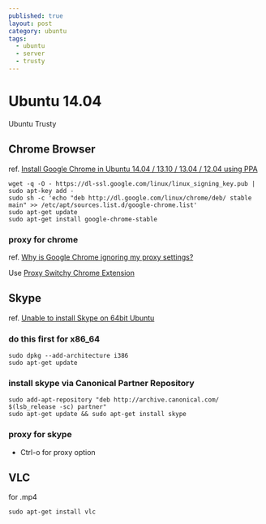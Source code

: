 ```yaml
---
published: true
layout: post
category: ubuntu
tags: 
  - ubuntu
  - server
  - trusty
---
```


# Ubuntu 14.04
Ubuntu Trusty

## Chrome Browser
ref. [Install Google Chrome in Ubuntu 14.04 / 13.10 / 13.04 / 12.04 using PPA](http://www.howopensource.com/2011/10/install-google-chrome-in-ubuntu-11-10-11-04-10-10-10-04/)

    wget -q -O - https://dl-ssl.google.com/linux/linux_signing_key.pub | sudo apt-key add -
    sudo sh -c 'echo "deb http://dl.google.com/linux/chrome/deb/ stable main" >> /etc/apt/sources.list.d/google-chrome.list'
    sudo apt-get update
    sudo apt-get install google-chrome-stable

### proxy for chrome
ref. [Why is Google Chrome ignoring my proxy settings?](http://askubuntu.com/questions/66554/why-is-google-chrome-ignoring-my-proxy-settings)

Use [Proxy Switchy Chrome Extension](https://chrome.google.com/webstore/detail/caehdcpeofiiigpdhbabniblemipncjj)

## Skype
ref. [Unable to install Skype on 64bit Ubuntu](http://askubuntu.com/questions/215298/unable-to-install-skype-on-64bit-ubuntu)

### do this first for x86_64

    sudo dpkg --add-architecture i386
    sudo apt-get update

### install skype via Canonical Partner Repository

    sudo add-apt-repository "deb http://archive.canonical.com/ $(lsb_release -sc) partner"
    sudo apt-get update && sudo apt-get install skype

### proxy for skype

* Ctrl-o for proxy option

## VLC
for .mp4

    sudo apt-get install vlc